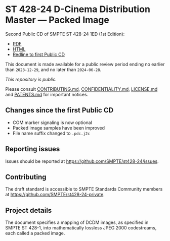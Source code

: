 # ST 428-24 D-Cinema Distribution Master — Packed Image

Second Public CD of SMPTE ST 428-24 1ED (1st Edition):
* [PDF](https://doc.smpte-doc.org/st428-24-private/20240314-cd/SMPTE%20ST%20428-24%20D-Cinema%20Distribution%20Master%20-%20Packed%20Image.pdf)
* [HTML](https://doc.smpte-doc.org/st428-24-private/20240314-cd/)
* [Redline to first Public CD](https://doc.smpte-doc.org/st428-24-private/20240314-cd/pub-rl.html)

This document is made available for a public review period ending no earlier than `2023-12-29`, and no later than `2024-06-28`.

_This repository is public._ 

Please consult [CONTRIBUTING.md](./CONTRIBUTING.md), [CONFIDENTIALITY.md](./CONFIDENTIALITY.md), [LICENSE.md](./LICENSE.md) and [PATENTS.md](./PATENTS.md) for important notices.

## Changes since the first Public CD

* COM marker signaling is now optional
* Packed image samples have been improved
* File name suffix changed to `.pdc.j2c`

## Reporting issues

Issues should be reported at <https://github.com/SMPTE/st428-24/issues>.

## Contributing

The draft standard is accessible to SMPTE Standards Community members at <https://github.com/SMPTE/st428-24-private>.

## Project details

The document specifies a mapping of DCDM images, as specified in SMPTE ST 428-1, into mathematically lossless JPEG 2000 codestreams, each called a packed image.
